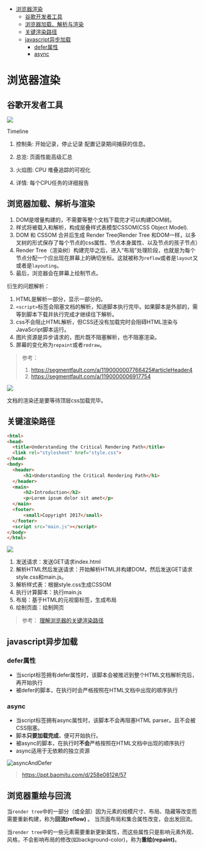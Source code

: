 
<!-- toc orderedList:0 depthFrom:1 depthTo:6 -->

* [浏览器渲染](#浏览器渲染)
    * [谷歌开发者工具](#谷歌开发者工具)
    * [浏览器加载、解析与渲染](#浏览器加载-解析与渲染)
    * [关键渲染路径](#关键渲染路径)
    * [javascript异步加载](#javascript异步加载)
        * [defer属性](#defer属性)
        * [async](#async)

<!-- tocstop -->

# 浏览器渲染

## 谷歌开发者工具

![](img/浏览器渲染.jpg)

Timeline

1. 控制条:
    开始记录，停止记录
    配置记录期间捕获的信息。


2. 总览:
    页面性能高级汇总


3. 火焰图:
    CPU 堆叠追踪的可视化


4. 详情:
    每个CPU任务的详细报告

## 浏览器加载、解析与渲染

1. DOM是增量构建的，不需要等整个文档下载完才可以构建DOM树。
2. 样式将被载入和解析，构成层叠样式表模型CSSOM(CSS Object Model).
3. DOM 和 CSSOM 合并后生成 Render Tree(Render Tree 和DOM一样，以多叉树的形式保存了每个节点的css属性、节点本身属性、以及节点的孩子节点）
4. Render Tree（渲染树）构建完毕之后，进入“布局”处理阶段，也就是为每个节点分配一个应出现在屏幕上的确切坐标。这就被称为`reflow`或者是`layout`又或者是`layouting`。
5. 最后，浏览器会在屏幕上绘制节点。

衍生的问题解析：

1. HTML是解析一部分，显示一部分的。
2. `<script>`标签会阻塞文档的解析，知道脚本执行完毕。如果脚本是外部的，需等到脚本下载并执行完成才继续往下解析。
3. css不会阻止HTML解析，但CSS还没有加载完时会阻碍HTML渲染与JavaScript脚本运行。
4. 图片资源是异步请求的，图片既不阻塞解析，也不阻塞渲染。
5. 屏幕的变化称为`repaint`或者`redraw`。

>参考：
> 1. https://segmentfault.com/a/1190000007766425#articleHeader4
> 2. https://segmentfault.com/a/1190000006917754

![](img/浏览器渲染_2.jpg)

文档的渲染还是要等待顶层css加载完毕。

## 关键渲染路径

```html
<html>
<head>
  <title>Understanding the Critical Rendering Path</title>
  <link rel="stylesheet" href="style.css">
</head>
<body>
  <header>
      <h1>Understanding the Critical Rendering Path</h1>
  </header>
  <main>
      <h2>Introduction</h2>
      <p>Lorem ipsum dolor sit amet</p>
  </main>
  <footer>
      <small>Copyright 2017</small>
  </footer>
  <script src="main.js"></script>
</body>
</html>
```
![](img/浏览器渲染_3.jpg)

1. 发送请求：发送GET请求index.html
2. 解析HTML然后发送请求：开始解析HTML并构建DOM，然后发送GET请求style.css和main.js。
3. 解析样式表：根据style.css生成CSSOM
4. 执行计算脚本：执行main.js
5. 布局：基于HTML的元视窗标签，生成布局
6. 绘制页面：绘制网页

>参考：
>[理解浏览器的关键渲染路径]( https://github.com/lx7575000/Translation/blob/master/%EF%BC%88%E8%AF%91%EF%BC%89%E7%90%86%E8%A7%A3%E6%B5%8F%E8%A7%88%E5%99%A8%E7%9A%84%E5%85%B3%E9%94%AE%E6%B8%B2%E6%9F%93%E8%B7%AF%E5%BE%84/%EF%BC%88%E8%AF%91%EF%BC%89%E7%90%86%E8%A7%A3%E6%B5%8F%E8%A7%88%E5%99%A8%E7%9A%84%E5%85%B3%E9%94%AE%E6%B8%B2%E6%9F%93%E8%B7%AF%E5%BE%84.md)

## javascript异步加载

### defer属性

 - 当script标签拥有defer属性时，该脚本会被推迟到整个HTML文档解析完后，再开始执行
 - 被defer的脚本，在执行时会严格按照在HTML文档中出现的顺序执行

### async

 - 当script标签拥有async属性时，该脚本不会再阻塞HTML parser。且不会被CSS阻塞。
 - 脚本**只要加载完成**，便可开始执行。
 - 被async的脚本，在执行时**不会**严格按照在HTML文档中出现的顺序执行
 - async适用于无依赖的独立资源

![asyncAndDefer](img/asyncAndDefer.jpg)

><https://ppt.baomitu.com/d/258e0812#/57>

## 浏览器重绘与回流

当`render tree`中的一部分（或全部）因为元素的规模尺寸、布局、隐藏等改变而需要重新构建，称为**回流(reflow)** 。
当页面布局和集合属性改变，会出发回流。

当`render tree`中的一些元素需要重新更新属性，而这些属性只是影响元素外观、风格，不会影响布局的修改(如background-color)，称为**重绘(repaint)**。
